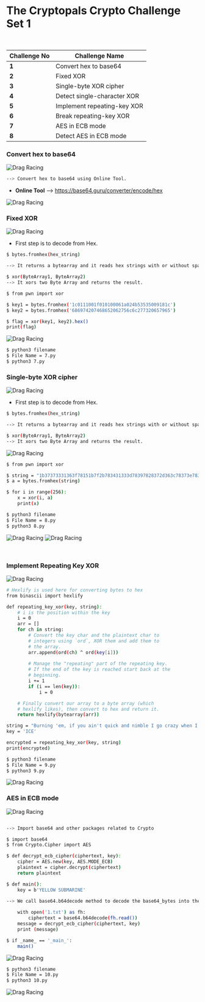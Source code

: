 # The Cryptopals Crypto Challenge Set 1
&nbsp;

| Challenge No | Challenge Name |
| ------ | ------ |
| **1** | Convert hex to base64 |
| **2** | Fixed XOR |
| **3** | Single-byte XOR cipher |
| **4** | Detect single-character XOR |
| **5** | Implement repeating-key XOR |
| **6** | Break repeating-key XOR |
| **7** | AES in ECB mode |
| **8** | Detect AES in ECB mode |

### Convert hex to base64

![Drag Racing](https://github.com/abhishekabi2002/Bi0s/blob/master/Cryptography/Assets/28.jpeg?raw=true)

```sh
--> Convert hex to base64 using Online Tool. 
```

- **Online Tool** --> https://base64.guru/converter/encode/hex

![Drag Racing](https://github.com/abhishekabi2002/Bi0s/blob/master/Cryptography/Assets/26.jpeg?raw=true)

### Fixed XOR

![Drag Racing](https://github.com/abhishekabi2002/Bi0s/blob/master/Cryptography/Assets/27.jpeg?raw=true)

- First step is to decode from Hex.
```sh
$ bytes.fromhex(hex_string)

--> It returns a bytearray and it reads hex strings with or without space separator.

$ xor(ByteArray1, ByteArray2)
--> It xors two Byte Array and returns the result.
```

```sh
$ from pwn import xor

$ key1 = bytes.fromhex('1c0111001f010100061a024b53535009181c')
$ key2 = bytes.fromhex('686974207468652062756c6c277320657965')

$ flag = xor(key1, key2).hex()
print(flag)
```

![Drag Racing](https://github.com/abhishekabi2002/Bi0s/blob/master/Cryptography/Assets/29.jpeg?raw=true)

```sh
$ python3 filename
$ File Name = 7.py
$ python3 7.py
```

### Single-byte XOR cipher
![Drag Racing](https://github.com/abhishekabi2002/Bi0s/blob/master/Cryptography/Assets/34.jpeg?raw=true)

- First step is to decode from Hex.
```sh
$ bytes.fromhex(hex_string)

--> It returns a bytearray and it reads hex strings with or without space separator.

$ xor(ByteArray1, ByteArray2)
--> It xors two Byte Array and returns the result.
```

![Drag Racing](https://github.com/abhishekabi2002/Bi0s/blob/master/Cryptography/Assets/31.jpeg?raw=true)

```sh
$ from pwn import xor

$ string = "1b37373331363f78151b7f2b783431333d78397828372d363c78373e783a393b3736"
$ a = bytes.fromhex(string)

$ for i in range(256):
    x = xor(i, a)
    print(x)
```

```sh
$ python3 filename
$ File Name = 8.py
$ python3 8.py
```

![Drag Racing](https://github.com/abhishekabi2002/Bi0s/blob/master/Cryptography/Assets/33.jpeg?raw=true)
![Drag Racing](https://github.com/abhishekabi2002/Bi0s/blob/master/Cryptography/Assets/32.jpeg?raw=true)

&nbsp;

### Implement Repeating Key XOR

![Drag Racing](https://github.com/abhishekabi2002/Bi0s/blob/master/Cryptography/Assets/38.jpeg?raw=true)

```sh
# Hexlify is used here for converting bytes to hex
from binascii import hexlify

def repeating_key_xor(key, string):
    # i is the position within the key
    i = 0
    arr = []
    for ch in string:
    	# Convert the key char and the plaintext char to
        # integers using `ord`, XOR them and add them to
        # the array.
        arr.append(ord(ch) ^ ord(key[i]))
        
		# Manage the "repeating" part of the repeating key.
        # If the end of the key is reached start back at the
        # beginning.
        i += 1
        if (i == len(key)):
            i = 0

	# Finally convert our array to a byte array (which
    # hexlify likes), then convert to hex and return it.
    return hexlify(bytearray(arr))

string = "Burning 'em, if you ain't quick and nimble I go crazy when I hear a cymbal"
key = 'ICE'

encrypted = repeating_key_xor(key, string)
print(encrypted)
```

```sh
$ python3 filename
$ File Name = 9.py
$ python3 9.py
```

![Drag Racing](https://github.com/abhishekabi2002/Bi0s/blob/master/Cryptography/Assets/39.jpeg?raw=true)

### AES in ECB mode

![Drag Racing](https://github.com/abhishekabi2002/Bi0s/blob/master/Cryptography/Assets/36.jpeg?raw=true)

```sh

--> Import base64 and other packages related to Crypto

$ import base64
$ from Crypto.Cipher import AES

$ def decrypt_ecb_cipher(ciphertext, key): 
	cipher = AES.new(key, AES.MODE_ECB) 
	plaintext = cipher.decrypt(ciphertext) 
	return plaintext

$ def main():
	key = b'YELLOW SUBMARINE'
	
--> We call base64.b64decode method to decode the base64_bytes into the ciphertext variable. 

	with open('1.txt') as fh: 
		ciphertext = base64.b64decode(fh.read()) 
	message = decrypt_ecb_cipher(ciphertext, key) 
	print (message)

$ if _name_ == '_main_':
	main()
```

![Drag Racing](https://github.com/abhishekabi2002/Bi0s/blob/master/Cryptography/Assets/37.jpeg?raw=true)

```sh
$ python3 filename
$ File Name = 10.py
$ python3 10.py
```

![Drag Racing](https://github.com/abhishekabi2002/Bi0s/blob/master/Cryptography/Assets/40.jpeg?raw=true)
